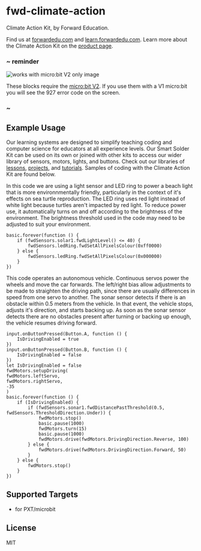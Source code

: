 # fwd-climate-action

Climate Action Kit, by Forward Education.

Find us at [forwardedu.com](https://forwardedu.com/) and [learn.forwardedu.com](https://learn.forwardedu.com/). Learn more about the Climate Action Kit on the [product page](https://forwardedu.com/pages/climate-action-kit).

### ~ reminder

![works with micro:bit V2 only image](/static/v2/v2-only.png)

These blocks require the [micro:bit V2](/device/v2). If you use them with a V1 micro:bit you will see the 927 error code on the screen.

### ~

## Example Usage

Our learning systems are designed to simplify teaching coding and computer science for educators at all experience levels.
Our Smart Solder Kit can be used on its own or joined with other kits to access our wider library of sensors, motors, lights, and buttons.
Check out our libraries of [lessons](https://learn.forwardedu.com/lesson-library), [projects](https://learn.forwardedu.com/projects/), and [tutorials](https://learn.forwardedu.com/tutorials/). Samples of coding with the Climate Action Kit are found below.

In this code we are using a light sensor and LED ring to power a beach light that is more environnmentally friendly, particularly in the context of it's effects on sea turtle reproduction. The LED ring uses red light instead of white light because turtles aren't impacted by red light. To reduce power use, it automatically turns on and off according to the brightness of the environment. The brightness threshold used in the code may need to be adjusted to suit your environment.

```blocks
basic.forever(function () {
    if (fwdSensors.solar1.fwdLightLevel() <= 40) {
        fwdSensors.ledRing.fwdSetAllPixelsColour(0xff0000)
    } else {
        fwdSensors.ledRing.fwdSetAllPixelsColour(0x000000)
    }
})
```

This code operates an autonomous vehicle. Continuous servos power the wheels and move the car forwards. The left/right bias allow adjustments to be made to straighten the driving path, since there are usually differences in speed from one servo to another. The sonar sensor detects if there is an obstacle within 0.5 meters from the vehicle. In that event, the vehicle stops, adjusts it's direction, and starts backing up. As soon as the sonar sensor detects there are no obstacles present after turning or backing up enough, the vehicle resumes driving forward.

```blocks
input.onButtonPressed(Button.A, function () {
    IsDrivingEnabled = true
})
input.onButtonPressed(Button.B, function () {
    IsDrivingEnabled = false
})
let IsDrivingEnabled = false
fwdMotors.setupDriving(
fwdMotors.leftServo,
fwdMotors.rightServo,
-35
)
basic.forever(function () {
    if (IsDrivingEnabled) {
        if (fwdSensors.sonar1.fwdDistancePastThreshold(0.5, fwdSensors.ThresholdDirection.Under)) {
            fwdMotors.stop()
            basic.pause(1000)
            fwdMotors.turn(15)
            basic.pause(1000)
            fwdMotors.drive(fwdMotors.DrivingDirection.Reverse, 100)
        } else {
            fwdMotors.drive(fwdMotors.DrivingDirection.Forward, 50)
        }
    } else {
        fwdMotors.stop()
    }
})
```

## Supported Targets

-   for PXT/microbit

## License

MIT
